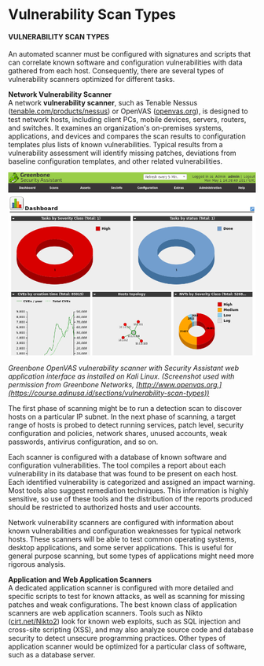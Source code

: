 # Vulnerability Scan Types

#### VULNERABILITY SCAN TYPES

An automated scanner must be configured with signatures and scripts that can correlate known software and configuration vulnerabilities with data gathered from each host. Consequently, there are several types of vulnerability scanners optimized for different tasks.

**Network Vulnerability Scanner**  
A network **vulnerability scanner**, such as Tenable Nessus ([tenable.com/products/nessus](https://course.adinusa.id/sections/vulnerability-scan-types)) or OpenVAS ([openvas.org](https://course.adinusa.id/sections/vulnerability-scan-types)), is designed to test network hosts, including client PCs, mobile devices, servers, routers, and switches. It examines an organization's on-premises systems, applications, and devices and compares the scan results to configuration templates plus lists of known vulnerabilities. Typical results from a vulnerability assessment will identify missing patches, deviations from baseline configuration templates, and other related vulnerabilities.

![](img/vulnbelity.png)

_Greenbone OpenVAS vulnerability scanner with Security Assistant web application interface as installed on Kali Linux. (Screenshot used with permission from Greenbone Networks, [http://www.openvas.org.](https://course.adinusa.id/sections/vulnerability-scan-types))_

The first phase of scanning might be to run a detection scan to discover hosts on a particular IP subnet. In the next phase of scanning, a target range of hosts is probed to detect running services, patch level, security configuration and policies, network shares, unused accounts, weak passwords, antivirus configuration, and so on.

Each scanner is configured with a database of known software and configuration vulnerabilities. The tool compiles a report about each vulnerability in its database that was found to be present on each host. Each identified vulnerability is categorized and assigned an impact warning. Most tools also suggest remediation techniques. This information is highly sensitive, so use of these tools and the distribution of the reports produced should be restricted to authorized hosts and user accounts.

Network vulnerability scanners are configured with information about known vulnerabilities and configuration weaknesses for typical network hosts. These scanners will be able to test common operating systems, desktop applications, and some server applications. This is useful for general purpose scanning, but some types of applications might need more rigorous analysis.

**Application and Web Application Scanners**  
A dedicated application scanner is configured with more detailed and specific scripts to test for known attacks, as well as scanning for missing patches and weak configurations. The best known class of application scanners are web application scanners. Tools such as Nikto ([cirt.net/Nikto2](https://course.adinusa.id/sections/vulnerability-scan-types)) look for known web exploits, such as SQL injection and cross-site scripting (XSS), and may also analyze source code and database security to detect unsecure programming practices. Other types of application scanner would be optimized for a particular class of software, such as a database server.